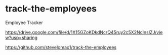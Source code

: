 # track-the-employees
Employee Tracker


https://drive.google.com/file/d/1X15GZoKDkdNcrQ45ruy2c5X2NcInsIZJ/view?usp=sharing

https://github.com/stevelomax1/track-the-employees
